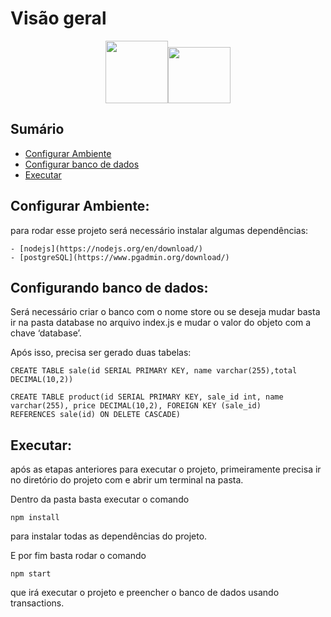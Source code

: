 # Visão geral
<p align="center">
<img src="https://fhsys.com.br/core-wordpress/wp-content/uploads/2017/06/postgresql-logo.png" height="100" width="100"><img src="https://upload.wikimedia.org/wikipedia/commons/thumb/d/d9/Node.js_logo.svg/1200px-Node.js_logo.svg.png" height="90" width="100">
</p>



## Sumário
- [Configurar Ambiente](#configurar-ambiente)
- [Configurar banco de dados](#configurar-banco-de-dados)
- [Executar](#executar)

## Configurar Ambiente:
para rodar esse projeto será necessário instalar algumas dependências:

	- [nodejs](https://nodejs.org/en/download/)
	- [postgreSQL](https://www.pgadmin.org/download/)
	
## Configurando banco de dados:

Será necessário criar o banco com o nome store ou se deseja mudar basta ir na pasta database no arquivo index.js e mudar     o valor do objeto com a chave ‘database’.

Após isso, precisa ser gerado duas tabelas:
    
    
    CREATE TABLE sale(id SERIAL PRIMARY KEY, name varchar(255),total DECIMAL(10,2))

    CREATE TABLE product(id SERIAL PRIMARY KEY, sale_id int, name varchar(255), price DECIMAL(10,2), FOREIGN KEY (sale_id)       REFERENCES sale(id) ON DELETE CASCADE)
    


## Executar:
após as etapas anteriores para executar o projeto, primeiramente precisa ir no diretório do projeto com e abrir um           terminal na pasta.
    
Dentro da pasta basta executar o comando 

	
	npm install
        
	
para instalar todas as dependências do projeto.

E por fim basta rodar o comando 

	
	npm start
	
	
que irá executar o projeto e preencher o banco de dados usando transactions.
    
    



  

